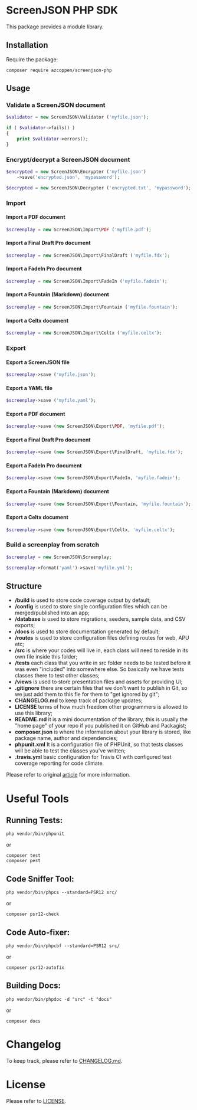# ScreenJSON PHP SDK

This package provides a module library.

## Installation

Require the package:


    composer require azcoppen/screenjson-php

## Usage

### Validate a ScreenJSON document

```php
$validator = new ScreenJSON\Validator ('myfile.json');

if ( $validator->fails() )
{
    print $validator->errors();
}
```

### Encrypt/decrypt a ScreenJSON document

```php
$encrypted = new ScreenJSON\Encrypter ('myfile.json')
    ->save('encrypted.json', 'mypassword');

$decrypted = new ScreenJSON\Decrypter ('encrypted.txt', 'mypassword');
```

### Import

#### Import a PDF document

```php
$screenplay = new ScreenJSON\Import\PDF ('myfile.pdf');
```

#### Import a Final Draft Pro document

```php
$screenplay = new ScreenJSON\Import\FinalDraft ('myfile.fdx');
```

#### Import a FadeIn Pro document

```php
$screenplay = new ScreenJSON\Import\FadeIn ('myfile.fadein');
```

#### Import a Fountain (Markdown) document

```php
$screenplay = new ScreenJSON\Import\Fountain ('myfile.fountain');
```

#### Import a Celtx document

```php
$screenplay = new ScreenJSON\Import\Celtx ('myfile.celtx');
```

### Export

#### Export a ScreenJSON file

```php
$screenplay->save ('myfile.json');
```

#### Export a YAML file

```php
$screenplay->save ('myfile.yaml');
```

#### Export a PDF document

```php
$screenplay->save (new ScreenJSON\Export\PDF, 'myfile.pdf');
```

#### Export a Final Draft Pro document

```php
$screenplay->save (new ScreenJSON\Export\FinalDraft, 'myfile.fdx');
```

#### Export a FadeIn Pro document

```php
$screenplay->save (new ScreenJSON\Export\FadeIn, 'myfile.fadein');
```

#### Export a Fountain (Markdown) document

```php
$screenplay->save (new ScreenJSON\Export\Fountain, 'myfile.fountain');
```

#### Export a Celtx document

```php
$screenplay->save (new ScreenJSON\Export\Celtx, 'myfile.celtx');
```

### Build a screenplay from scratch

```php
$screenplay = new ScreenJSON\Screenplay;

$screenplay->format('yaml')->save('myfile.yml');
```

    
## Structure

* **/build** is used to store code coverage output by default;
* **/config** is used to store single configuration files which can be merged/published into an app;
* **/database** is used to store migrations, seeders, sample data, and CSV exports;
* **/docs** is used to store documentation generated by default;
* **/routes** is used to store configuration files defining routes for web, APU etc;
* **/src** is where your codes will live in, each class will need to reside in its own file inside this folder;
* **/tests** each class that you write in src folder needs to be tested before it was even "included" into somewhere else. So basically we have tests classes there to test other classes;
* **/views** is used to store presentation files and assets for providing UI;
* **.gitignore** there are certain files that we don't want to publish in Git, so we just add them to this fle for them to "get ignored by git";
* **CHANGELOG.md** to keep track of package updates;
* **LICENSE** terms of how much freedom other programmers is allowed to use this library;
* **README.md** it is a mini documentation of the library, this is usually the "home page" of your repo if you published it on GitHub and Packagist;
* **composer.json** is where the information about your library is stored, like package name, author and dependencies;
* **phpunit.xml** It is a configuration file of PHPUnit, so that tests classes will be able to test the classes you've written;
* **.travis.yml** basic configuration for Travis CI with configured test coverage reporting for code climate.

Please refer to original [article](http://www.darwinbiler.com/creating-composer-package-library/) for more information.

Useful Tools
============

Running Tests:
--------

    php vendor/bin/phpunit
 
 or 
 
    composer test
    composer pest

Code Sniffer Tool:
------------------

    php vendor/bin/phpcs --standard=PSR12 src/
 
 or
 
    composer psr12-check

Code Auto-fixer:
----------------

    php vendor/bin/phpcbf --standard=PSR12 src/ 
    
 or
 
    composer psr12-autofix
 
 
Building Docs:
--------

    php vendor/bin/phpdoc -d "src" -t "docs"
 
 or 
 
    composer docs

Changelog
=========

To keep track, please refer to [CHANGELOG.md](https://github.com/alexc-hollywood/screenjson-php/blob/master/CHANGELOG.md).

License
=======

Please refer to [LICENSE](https://github.com/alexc-hollywood/screenjson-php/blob/master/LICENSE).
